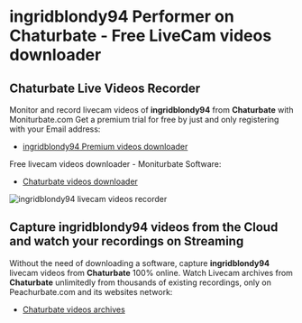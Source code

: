 # ingridblondy94 Performer on Chaturbate - Free LiveCam videos downloader

## Chaturbate Live Videos Recorder

Monitor and record livecam videos of **ingridblondy94** from **Chaturbate** with Moniturbate.com
Get a premium trial for free by just and only registering with your Email address:
* [ingridblondy94 Premium videos downloader](https://moniturbate.com/request-demo-licence-key.html)

Free livecam videos downloader - Moniturbate Software:
* [Chaturbate videos downloader](https://moniturbate.com/moniturbate-download-software.html)

![ingridblondy94 livecam videos recorder](https://peachurnet.com/templates/moniturbate-software.png)


## Capture ingridblondy94 videos from the Cloud and watch your recordings on Streaming

Without the need of downloading a software, capture **ingridblondy94** livecam videos from **Chaturbate** 100% online.
Watch Livecam archives from **Chaturbate** unlimitedly from thousands of existing recordings, only on Peachurbate.com and its websites network:
* [Chaturbate videos archives](https://peachurnet.com/)